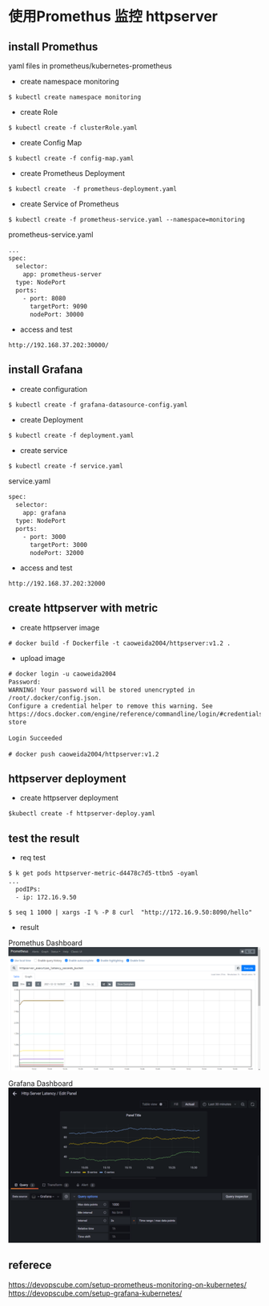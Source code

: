 #  使用Promethus 监控 httpserver

##  install Promethus 


yaml files in  prometheus/kubernetes-prometheus

- create namespace monitoring

```
$ kubectl create namespace monitoring
```

-  create Role 

```
$ kubectl create -f clusterRole.yaml
```

- create Config Map

```
$ kubectl create -f config-map.yaml
```

- create Prometheus Deployment

```
$ kubectl create  -f prometheus-deployment.yaml 
```

- create Service of Prometheus

```
$ kubectl create -f prometheus-service.yaml --namespace=monitoring
```

prometheus-service.yaml

```
...
spec:
  selector:
    app: prometheus-server
  type: NodePort
  ports:
    - port: 8080
      targetPort: 9090
      nodePort: 30000
```


- access  and  test

```
http://192.168.37.202:30000/
```


##  install Grafana 

- create configuration  

```
$ kubectl create -f grafana-datasource-config.yaml
```

- create Deployment 

```
$ kubectl create -f deployment.yaml
```

- create service

```
$ kubectl create -f service.yaml
```

service.yaml

```
spec:
  selector:
    app: grafana
  type: NodePort
  ports:
    - port: 3000
      targetPort: 3000
      nodePort: 32000
```

- access and test

```
http://192.168.37.202:32000
```


##  create httpserver with metric 

- create httpserver image

```
# docker build -f Dockerfile -t caoweida2004/httpserver:v1.2 .
```

- upload image

```
# docker login -u caoweida2004
Password:
WARNING! Your password will be stored unencrypted in /root/.docker/config.json.
Configure a credential helper to remove this warning. See
https://docs.docker.com/engine/reference/commandline/login/#credentials-store

Login Succeeded

# docker push caoweida2004/httpserver:v1.2
```

##  httpserver deployment

- create httpserver deployment

```
$kubectl create -f httpserver-deploy.yaml
```



## test the result

- req test 

```
$ k get pods httpserver-metric-d4478c7d5-ttbn5 -oyaml
...
  podIPs:
  - ip: 172.16.9.50

```

```
$ seq 1 1000 | xargs -I % -P 8 curl  "http://172.16.9.50:8090/hello"
```

- result

 Promethus Dashboard
 ![image](https://github.com/weida/cncamp/blob/master/homework/promethus/pic/prometheus.png)

 Grafana Dashboard
 ![image](https://github.com/weida/cncamp/blob/master/homework/promethus/pic/grafana.png)



## referece

 https://devopscube.com/setup-prometheus-monitoring-on-kubernetes/
 https://devopscube.com/setup-grafana-kubernetes/

